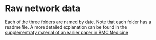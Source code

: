 # Raw network data
Each of the three folders are named by date. Note that each folder has a readme file. A more detailed explanation can be found in the [supplementraty material of an earlier paper in BMC Medicine](https://static-content.springer.com/esm/art%3A10.1186%2F1741-7015-11-35/MediaObjects/12916_2012_706_MOESM1_ESM.PDF)

